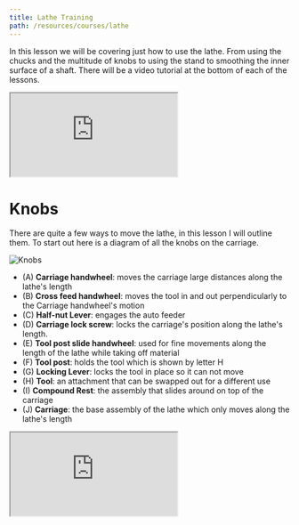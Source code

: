 ```yaml
---
title: Lathe Training
path: /resources/courses/lathe
---
```


In this lesson we will be covering just how to use the lathe. From using the chucks and the multitude of knobs to using the stand to smoothing the inner surface of a shaft. There will be a video tutorial at the bottom of each of the lessons.

<div class="videowrapper">
  <iframe src="https://www.youtube.com/embed/videoseries?list=PLiKeZSC2ZAvJGCMNe9aaWWAFuUAH3pFQZ" allowfullscreen></iframe>
</div>

# Knobs

There are quite a few ways to move the lathe, in this lesson I will outline them. To start out here is a diagram of all the knobs on the carriage.

![Knobs](/images/courses/lathe/knobs.jpg)

- (A) **Carriage handwheel**: moves the carriage large distances along the lathe's length
- (B) **Cross feed handwheel**: moves the tool in and out perpendicularly to the Carriage handwheel's motion
- (C) **Half-nut Lever**: engages the auto feeder
- (D) **Carriage lock screw**: locks the carriage's position along the lathe's length.
- (E) **Tool post slide handwheel**: used for fine movements along the length of the lathe while taking off material
- (F) **Tool post**: holds the tool which is shown by letter H
- (G) **Locking Lever**: locks the tool in place so it can not move
- (H) **Tool**: an attachment that can be swapped out for a different use
- (I) **Compound Rest**: the assembly that slides around on top of the carriage
- (J) **Carriage**: the base assembly of the lathe which only moves along the lathe's length

<div class="videowrapper">
  <iframe src="https://www.youtube-nocookie.com/embed/ApenjhgJFNc?rel=0&showinfo=0" allowfullscreen></iframe>
</div>